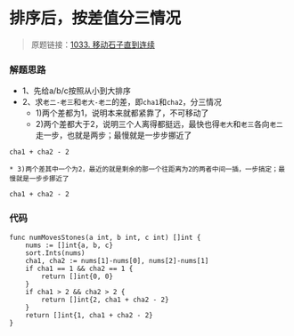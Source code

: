 # 排序后，按差值分三情况
> 原题链接：[1033. 移动石子直到连续](https://leetcode-cn.com/problems/moving-stones-until-consecutive/)

### 解题思路
* 1、先给a/b/c按照从小到大排序
* 2、求``老二-老三``和``老大-老二``的差，即``cha1``和``cha2``，分三情况
    * 1)两个差都为1，说明本来就都紧靠了，不可移动了
    * 2)两个差都大于2，说明三个人离得都挺远，最快也得``老大``和``老三``各向``老二``走一步，也就是两步；最慢就是一步步挪近了

```
cha1 + cha2 - 2
```
    * 3)两个差其中一个为2，最近的就是剩余的那一个往距离为2的两者中间一插，一步搞定；最慢就是一步步挪近了

```
cha1 + cha2 - 2
```
### 代码

```golang
func numMovesStones(a int, b int, c int) []int {
	nums := []int{a, b, c}
	sort.Ints(nums)
	cha1, cha2 := nums[1]-nums[0], nums[2]-nums[1]
	if cha1 == 1 && cha2 == 1 {
		return []int{0, 0}
	}
	if cha1 > 2 && cha2 > 2 {
		return []int{2, cha1 + cha2 - 2}
	}
	return []int{1, cha1 + cha2 - 2}
}
```